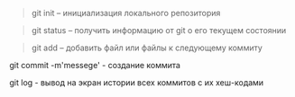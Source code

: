 > git init – инициализация локального репозитория

> git status – получить информацию от git о его текущем состоянии

> git add – добавить файл или файлы к следующему коммиту

 git commit -m'messege' - создание коммита

 git log - вывод на экран истории всех коммитов с их хеш-кодами